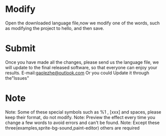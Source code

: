 # Modify
Open the downloaded language file,now we modify one of the words, such as modifying the project to hello, and then save.
# Submit
Once you have made all the changes, please send us the language file, we will update to the final released software, so that everyone can enjoy your results.
E-mail:gaolezhe@outlook.com
Or you could Update it through the"Issues"
# Note
Note: Some of these special symbols such as %1 , [xxx] and spaces, please keep their format, do not modify.
Note: Preview the effect every time you change a few words to avoid errors and can't be found.
Note: Except these three(examples,sprite-bg-sound,paint-editor) others are required
